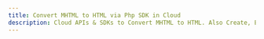 ---title: Convert MHTML to HTML via Php SDK in Clouddescription: Cloud APIs & SDKs to Convert MHTML to HTML. Also Create, Edit & Render Microsoft Word & OpenOffice documents in the Cloud.---